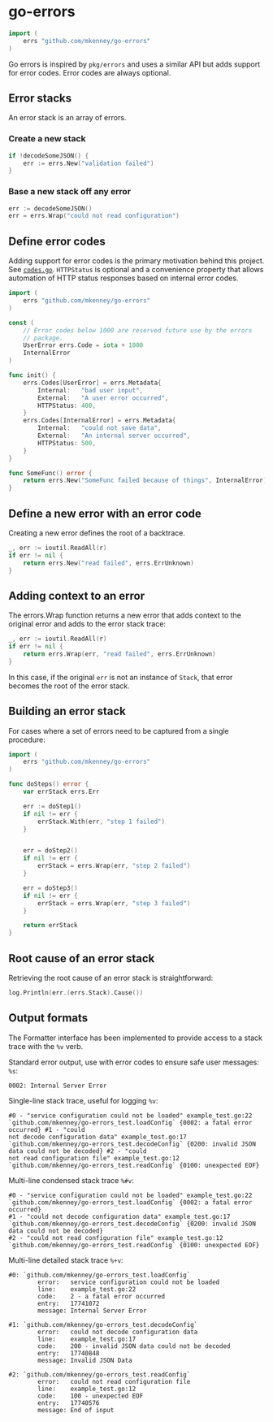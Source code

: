 # go-errors

```go
import (
	errs "github.com/mkenney/go-errors"
)
```

Go errors is inspired by `pkg/errors` and uses a similar API but adds support for error codes. Error codes are always optional.

## Error stacks

An error stack is an array of errors.

### Create a new stack

```go
if !decodeSomeJSON() {
    err := errs.New("validation failed")
}
```

### Base a new stack off any error

```go
err := decodeSomeJSON()
err = errs.Wrap("could not read configuration")
```

## Define error codes

Adding support for error codes is the primary motivation behind this project. See [`codes.go`](https://github.com/mkenney/go-errors/blob/master/codes.go). `HTTPStatus` is optional and a convenience property that allows automation of HTTP status responses based on internal error codes.

```go
import (
	errs "github.com/mkenney/go-errors"
)

const (
	// Error codes below 1000 are reserved future use by the errors
	// package.
	UserError errs.Code = iota + 1000
	InternalError
)

func init() {
	errs.Codes[UserError] = errs.Metadata{
		Internal:   "bad user input",
		External:   "A user error occurred",
		HTTPStatus: 400,
	}
	errs.Codes[InternalError] = errs.Metadata{
		Internal:   "could not save data",
		External:   "An internal server occurred",
		HTTPStatus: 500,
	}
}

func SomeFunc() error {
	return errs.New("SomeFunc failed because of things", InternalError)
}
```

## Define a new error with an error code

Creating a new error defines the root of a backtrace.
```go
_, err := ioutil.ReadAll(r)
if err != nil {
	return errs.New("read failed", errs.ErrUnknown)
}
```

## Adding context to an error

The errors.Wrap function returns a new error that adds context to the original error and adds to the error stack trace:
```go
_, err := ioutil.ReadAll(r)
if err != nil {
	return errs.Wrap(err, "read failed", errs.ErrUnknown)
}
```

In this case, if the original `err` is not an instance of `Stack`, that error becomes the root of the error stack.

## Building an error stack

For cases where a set of errors need to be captured from a single procedure:

```go
import (
	errs "github.com/mkenney/go-errors"
)

func doSteps() error {
	var errStack errs.Err

	err := doStep1()
	if nil != err {
		errStack.With(err, "step 1 failed")
	}


	err = doStep2()
	if nil != err {
		errStack = errs.Wrap(err, "step 2 failed")
	}

	err = doStep3()
	if nil != err {
		errStack = errs.Wrap(err, "step 3 failed")
	}

	return errStack
}
```

## Root cause of an error stack

Retrieving the root cause of an error stack is straightforward:

```go
log.Println(err.(errs.Stack).Cause())
```

## Output formats

The Formatter interface has been implemented to provide access to a stack trace with the `%v` verb.

Standard error output, use with error codes to ensure safe user messages: `%s`:
```
0002: Internal Server Error
```

Single-line stack trace, useful for logging `%v`:
```
#0 - "service configuration could not be loaded" example_test.go:22 `github.com/mkenney/go-errors_test.loadConfig` {0002: a fatal error occurred} #1 - "could
not decode configuration data" example_test.go:17 `github.com/mkenney/go-errors_test.decodeConfig` {0200: invalid JSON data could not be decoded} #2 - "could
not read configuration file" example_test.go:12 `github.com/mkenney/go-errors_test.readConfig` {0100: unexpected EOF}
```

Multi-line condensed stack trace `%#v`:
```
#0 - "service configuration could not be loaded" example_test.go:22 `github.com/mkenney/go-errors_test.loadConfig` {0002: a fatal error occurred}
#1 - "could not decode configuration data" example_test.go:17 `github.com/mkenney/go-errors_test.decodeConfig` {0200: invalid JSON data could not be decoded}
#2 - "could not read configuration file" example_test.go:12 `github.com/mkenney/go-errors_test.readConfig` {0100: unexpected EOF}
```

Multi-line detailed stack trace `%+v`:
```
#0: `github.com/mkenney/go-errors_test.loadConfig`
        error:   service configuration could not be loaded
        line:    example_test.go:22
        code:    2 - a fatal error occurred
        entry:   17741072
        message: Internal Server Error

#1: `github.com/mkenney/go-errors_test.decodeConfig`
        error:   could not decode configuration data
        line:    example_test.go:17
        code:    200 - invalid JSON data could not be decoded
        entry:   17740848
        message: Invalid JSON Data

#2: `github.com/mkenney/go-errors_test.readConfig`
        error:   could not read configuration file
        line:    example_test.go:12
        code:    100 - unexpected EOF
        entry:   17740576
        message: End of input
```
